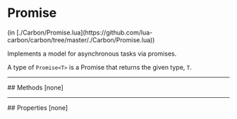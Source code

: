 <link href="../../style.css" rel="stylesheet" type="text/css"/>
<h1 class="class-title">Promise</h1>
<span class="file-link">(in [./Carbon/Promise.lua](https://github.com/lua-carbon/carbon/tree/master/./Carbon/Promise.lua))</span><br/>

Implements a model for asynchronous tasks via promises.

A type of <code>Promise&lt;T&gt;</code> is a Promise that returns the given type, `T`.


<hr />
## Methods
[none]

<hr />
## Properties
[none]